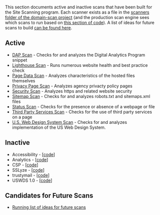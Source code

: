 This section documents active and inactive scans that have been built for the Site Scanning program. Each scanner exists as a file in the [scanners folder of the domain-scan project](https://github.com/18F/domain-scan/tree/master/scanners) (and the production scan engine sees which scans to run based on [this section of code](https://github.com/18F/Spotlight/blob/master/scan_engine.sh#L13-L22)).    A list of ideas for future scans to build [can be found here](https://github.com/18F/site-scanning-documentation/blob/master/scans/candidate-scans.md).  

## Active

* [DAP Scan](https://github.com/18F/site-scanning-documentation/blob/master/scans/DAP.md) - Checks for and analyzes the Digital Analytics Program snippet
* [Lighthouse Scan](https://github.com/18F/site-scanning-documentation/blob/master/scans/lighthouse.md) - Runs numerous website health and best practice check 
* [Page Data Scan](https://github.com/18F/site-scanning-documentation/blob/master/scans/pagedata.md) - Analyzes characteristics of the hosted files themselves
* [Privacy Page Scan](https://github.com/18F/site-scanning-documentation/blob/master/scans/privacy.md) - Analyzes agency privacty policy pages
* [Security Scan](https://github.com/18F/site-scanning-documentation/blob/master/scans/security.md) - Analyzes https and related website security 
* [Sitemap Scan](https://github.com/18F/site-scanning-documentation/blob/master/scans/sitemap.md) - Checks for and analyzes robots.txt and sitemaps.xml files
* [Status Scan](https://github.com/18F/site-scanning-documentation/blob/master/scans/status.md) - Checks for the presence or absence of a webpage or file
* [Third Party Services Scan](https://github.com/18F/site-scanning-documentation/blob/master/scans/third-party.md) - Checks for the use of third party services on a page
* [U.S. Web Design System Scan](https://github.com/18F/site-scanning-documentation/blob/master/scans/uswds.md) - Checks for and analyzes implementation of the US Web Design System. 


## Inactive 

* Accessibility - [[code](https://github.com/18F/domain-scan/blob/lighthouse-scan-initial/scanners/a11y.py)]
* Analytics - [[code](https://github.com/18F/domain-scan/blob/lighthouse-scan-initial/scanners/analytics.py)]
* CSP - [[code](https://github.com/18F/domain-scan/blob/lighthouse-scan-initial/scanners/csp.py)]
* SSLyze - [[code](https://github.com/18F/domain-scan/blob/lighthouse-scan-initial/scanners/sslyze.py)]
* trustymail - [[code](https://github.com/18F/domain-scan/blob/lighthouse-scan-initial/scanners/trustymail.py)]
* USWDS 1.0  - [[code](https://github.com/18F/domain-scan/blob/lighthouse-scan-initial/scanners/uswds.py)]


## Candidates for Future Scans 

* [Running list of ideas for future scans](https://github.com/18F/site-scanning-documentation/blob/master/scans/candidate-scans.md)
